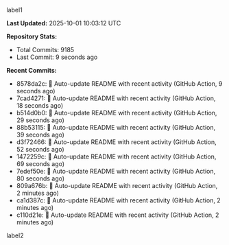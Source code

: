 
label1 
<!-- ACTIVITY_START -->
**Last Updated:** 2025-10-01 10:03:12 UTC

**Repository Stats:**
- Total Commits: 9185
- Last Commit: 9 seconds ago

**Recent Commits:**
- 8578da2c: 🤖 Auto-update README with recent activity (GitHub Action, 9 seconds ago)
- 7cad4271: 🤖 Auto-update README with recent activity (GitHub Action, 18 seconds ago)
- b514d0b0: 🤖 Auto-update README with recent activity (GitHub Action, 29 seconds ago)
- 88b53115: 🤖 Auto-update README with recent activity (GitHub Action, 39 seconds ago)
- d3f72466: 🤖 Auto-update README with recent activity (GitHub Action, 52 seconds ago)
- 1472259c: 🤖 Auto-update README with recent activity (GitHub Action, 69 seconds ago)
- 7edef50e: 🤖 Auto-update README with recent activity (GitHub Action, 80 seconds ago)
- 809a676b: 🤖 Auto-update README with recent activity (GitHub Action, 2 minutes ago)
- ca1d387c: 🤖 Auto-update README with recent activity (GitHub Action, 2 minutes ago)
- c110d21e: 🤖 Auto-update README with recent activity (GitHub Action, 2 minutes ago)
<!-- ACTIVITY_END -->

label2
